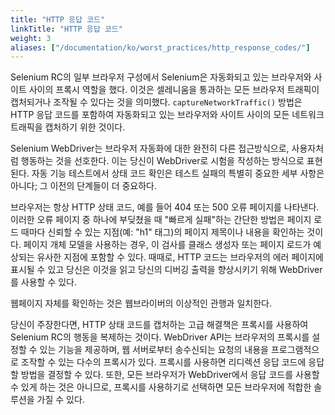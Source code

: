 ```yaml
---
title: "HTTP 응답 코드"
linkTitle: "HTTP 응답 코드"
weight: 3
aliases: ["/documentation/ko/worst_practices/http_response_codes/"]
---
```


Selenium RC의 일부 브라우저 구성에서 Selenium은 자동화되고 있는 브라우저와 
사이트 사이의 프록시 역할을 했다. 이것은 셀레니움을 통과하는 모든 브라우저 
트래픽이 캡처되거나 조작될 수 있다는 것을 의미했다. `captureNetworkTraffic()` 방법은 
HTTP 응답 코드를 포함하여 자동화되고 있는 브라우저와 사이트 사이의 모든 네트워크 트래픽을 캡처하기 위한 것이다.

Selenium WebDriver는 브라우저 자동화에 대한 완전히 다른 접근방식으로, 사용자처럼 행동하는 것을 선호한다.
이는 당신이 WebDriver로 시험을 작성하는 방식으로 표현된다. 자동 기능 테스트에서 상태 코드 확인은 테스트 
실패의 특별히 중요한 세부 사항은 아니다; 그 이전의 단계들이 더 중요하다.

브라우저는 항상 HTTP 상태 코드, 예를 들어 404 또는 500 오류 페이지를 나타낸다.
이러한 오류 페이지 중 하나에 부딪쳤을 때 "빠르게 실패"하는 간단한 방법은 페이지 
로드 때마다 신뢰할 수 있는 지점(예: "h1" 태그)의 페이지 제목이나 내용을 확인하는 것이다.
페이지 개체 모델을 사용하는 경우, 이 검사를 클래스 생성자 또는 페이지 로드가 예상되는 
유사한 지점에 포함할 수 있다. 때때로, HTTP 코드는 브라우저의 에러 페이지에 표시될 수 있고 
당신은 이것을 읽고 당신의 디버깅 출력을 향상시키기 위해 WebDriver를 사용할 수 있다.

웹페이지 자체를 확인하는 것은 웹브라이버의 이상적인 관행과 일치한다.

당신이 주장한다면, HTTP 상태 코드를 캡처하는 고급 해결책은 프록시를 사용하여 Selenium RC의 
행동을 복제하는 것이다. WebDriver API는 브라우저의 프록시를 설정할 수 있는 기능을 제공하며, 
웹 서버로부터 송수신되는 요청의 내용을 프로그램적으로 조작할 수 있는 다수의 프록시가 있다.
프록시를 사용하면 리디렉션 응답 코드에 응답할 방법을 결정할 수 있다. 또한, 모든 브라우저가 
WebDriver에서 응답 코드를 사용할 수 있게 하는 것은 아니므로, 프록시를 사용하기로 선택하면 
모든 브라우저에 적합한 솔루션을 가질 수 있다.
